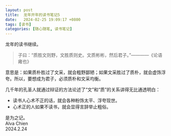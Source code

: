 ```yaml
---
layout: post
title:  龙年开年的读书笔记5
date:   2024-02-25 19:09:17 +0800
tags: [读书]
categories: [随心随笔, 读书笔记]
---
```


龙年的读书继续。   


> 子曰：“质胜文则野，文胜质则史。文质彬彬，然后君子。”————《论语 雍也》

意思是：如果质朴胜过了文采，就会粗野鄙陋；如果文采胜过了质朴，就会虚饰浮夸。所以，要想成为君子，必须质朴和文采均衡。     

几千年的孔圣人就通过辩证的方法论述了“文”和“质”的关系讲得无比通透明白：     
- 读书人心术不正的话，就会各种粉饰太平、浮夸现世。    
- 心术正的人如果不读书，就会显得言辞举止粗俗。    


是为之记。      
Alva Chien      
2024.2.24      
